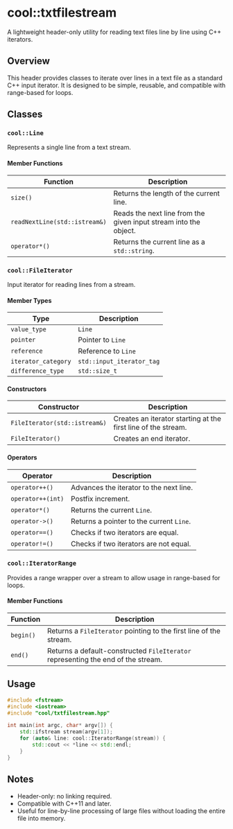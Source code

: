 # cool::txtfilestream

A lightweight header-only utility for reading text files line by line using C++ iterators.

## Overview

This header provides classes to iterate over lines in a text file as a standard C++ input iterator. It is designed to be simple, reusable, and compatible with range-based for loops.

## Classes

### `cool::Line`

Represents a single line from a text stream.

#### Member Functions

| Function                      | Description                                                      |
| ----------------------------- | ---------------------------------------------------------------- |
| `size()`                      | Returns the length of the current line.                          |
| `readNextLine(std::istream&)` | Reads the next line from the given input stream into the object. |
| `operator*()`                 | Returns the current line as a `std::string`.                     |

### `cool::FileIterator`

Input iterator for reading lines from a stream.

#### Member Types

| Type                | Description               |
| ------------------- | ------------------------- |
| `value_type`        | `Line`                    |
| `pointer`           | Pointer to `Line`         |
| `reference`         | Reference to `Line`       |
| `iterator_category` | `std::input_iterator_tag` |
| `difference_type`   | `std::size_t`             |

#### Constructors

| Constructor                   | Description                                                   |
| ----------------------------- | ------------------------------------------------------------- |
| `FileIterator(std::istream&)` | Creates an iterator starting at the first line of the stream. |
| `FileIterator()`              | Creates an end iterator.                                      |

#### Operators

| Operator          | Description                              |
| ----------------- | ---------------------------------------- |
| `operator++()`    | Advances the iterator to the next line.  |
| `operator++(int)` | Postfix increment.                       |
| `operator*()`     | Returns the current `Line`.              |
| `operator->()`    | Returns a pointer to the current `Line`. |
| `operator==()`    | Checks if two iterators are equal.       |
| `operator!=()`    | Checks if two iterators are not equal.   |

### `cool::IteratorRange`

Provides a range wrapper over a stream to allow usage in range-based for loops.

#### Member Functions

| Function  | Description                                                                      |
| --------- | -------------------------------------------------------------------------------- |
| `begin()` | Returns a `FileIterator` pointing to the first line of the stream.               |
| `end()`   | Returns a default-constructed `FileIterator` representing the end of the stream. |

## Usage

```cpp
#include <fstream>
#include <iostream>
#include "cool/txtfilestream.hpp"

int main(int argc, char* argv[]) {
    std::ifstream stream(argv[1]);
    for (auto& line: cool::IteratorRange(stream)) {
        std::cout << *line << std::endl;
    }
}
```

## Notes

* Header-only: no linking required.
* Compatible with C++11 and later.
* Useful for line-by-line processing of large files without loading the entire file into memory.

